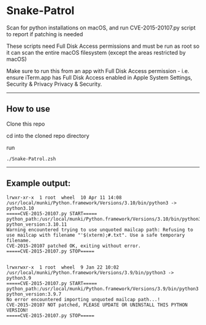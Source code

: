 # Snake-Patrol
Scan for python installations on macOS, and run CVE-2015-20107.py script to report if patching is needed

These scripts need Full Disk Access permissions and must be run as root so it can scan the entire macOS filesystem (except the areas restricted by macOS)

Make sure to run this from an app with Full Disk Access permission - i.e. ensure iTerm.app has
Full Disk Access enabled in Apple System Settings, Security & Privacy Privacy & Security.

---

## How to use
Clone this repo

cd into the cloned repo directory

run
```
./Snake-Patrol.zsh
```

---

## Example output:
```
lrwxr-xr-x  1 root  wheel  10 Apr 11 14:08 /usr/local/munki/Python.framework/Versions/3.10/bin/python3 -> python3.10
=====CVE-2015-20107.py START=====
python_path:/usr/local/munki/Python.framework/Versions/3.10/bin/python3 python_version:3.10.11
Warning encountered trying to use unquoted mailcap path: Refusing to use mailcap with filename "'$(xterm);#.txt". Use a safe temporary filename.
CVE-2015-20107 patched OK, exiting without error.
=====CVE-2015-20107.py STOP=====


lrwxrwxr-x  1 root  wheel  9 Jan 22 10:02 /usr/local/munki/Python.framework/Versions/3.9/bin/python3 -> python3.9
=====CVE-2015-20107.py START=====
python_path:/usr/local/munki/Python.framework/Versions/3.9/bin/python3 python_version:3.9.7
No error encountered importing unquoted mailcap path...!
CVE-2015-20107 NOT patched, PLEASE UPDATE OR UNINSTALL THIS PYTHON VERSION!
=====CVE-2015-20107.py STOP=====
```
